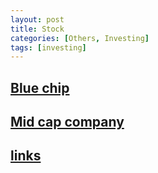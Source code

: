 ```yaml
---
layout: post
title: Stock
categories: [Others, Investing]
tags: [investing]
---
```


## [Blue chip](https://an-cheon.github.io/posts/Blue-chip/)

## [Mid cap company](https://an-cheon.github.io/posts/Mid-cap-company/)

## [links](https://an-cheon.github.io/posts/links/)





